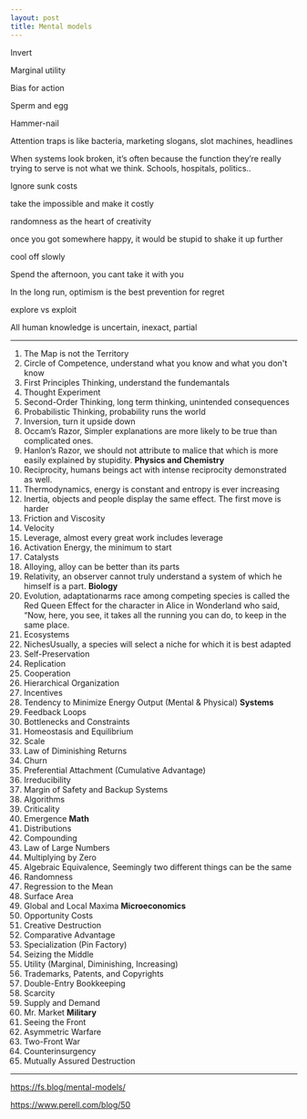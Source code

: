 ```yaml
---
layout: post
title: Mental models 
---
```


Invert

Marginal utility

Bias for action

Sperm and egg

Hammer-nail

Attention traps is like bacteria, marketing slogans, slot machines, headlines

When systems look broken, it’s often because the function they’re really trying to serve is not what we think. Schools, hospitals, politics..


Ignore sunk costs 

take the impossible and make it costly 

randomness as the heart of creativity 

once you got somewhere happy, it would be stupid to shake it up further 

cool off slowly 

Spend the afternoon, you cant take it with you 

In the long run, optimism is the best prevention for regret

explore vs exploit 

All human knowledge is uncertain, inexact, partial 

---

1. The Map is not the Territory
2. Circle of Competence, understand what you know and what you don't know
3. First Principles Thinking, understand the fundemantals
4. Thought Experiment
5. Second-Order Thinking, long term thinking, unintended consequences
6. Probabilistic Thinking, probability runs the world
7. Inversion, turn it upside down
8. Occam’s Razor, Simpler explanations are more likely to be true than complicated ones.
9. Hanlon’s Razor, we should not attribute to malice that which is more easily explained by stupidity.
**Physics and Chemistry**
1. Reciprocity, humans beings act with intense reciprocity demonstrated as well.
2. Thermodynamics, energy is constant and entropy is ever increasing
3. Inertia, objects and people display the same effect. The first move is harder
4. Friction and Viscosity
5. Velocity
6. Leverage, almost every great work includes leverage
7. Activation Energy, the minimum to start
8. Catalysts
9. Alloying, alloy can be better than its parts
10. Relativity, an observer cannot truly understand a system of which he himself is a part.
**Biology**
1. Evolution, adaptationarms race among competing species is called the Red Queen Effect for the character in Alice in Wonderland who said, “Now, here, you see, it takes all the running you can do, to keep in the same place.
2. Ecosystems
3. NichesUsually, a species will select a niche for which it is best adapted
4. Self-Preservation
5. Replication
6. Cooperation
7. Hierarchical Organization
8. Incentives
9. Tendency to Minimize Energy Output (Mental & Physical)
**Systems**
1. Feedback Loops
2. Bottlenecks and Constraints
3. Homeostasis and Equilibrium
4. Scale
5. Law of Diminishing Returns
6. Churn
7. Preferential Attachment (Cumulative Advantage)
8. Irreducibility
9. Margin of Safety and Backup Systems
10. Algorithms
11. Criticality
12. Emergence
**Math**
1. Distributions
2. Compounding
3. Law of Large Numbers
4. Multiplying by Zero
5. Algebraic Equivalence, Seemingly two different things can be the same
6. Randomness
7. Regression to the Mean
8. Surface Area
9. Global and Local Maxima
**Microeconomics**
1. Opportunity Costs
2. Creative Destruction
3. Comparative Advantage
4. Specialization (Pin Factory)
5. Seizing the Middle
6. Utility (Marginal, Diminishing, Increasing)
7. Trademarks, Patents, and Copyrights
8. Double-Entry Bookkeeping
9. Scarcity
10. Supply and Demand
11. Mr. Market
**Military**
1. Seeing the Front
2. Asymmetric Warfare
3. Two-Front War
4. Counterinsurgency
5. Mutually Assured Destruction

---

 https://fs.blog/mental-models/

https://www.perell.com/blog/50 









